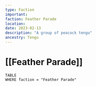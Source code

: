 ```yaml
---
type: Faction
important:
faction: Feather Parade
location: 
date: 2023-02-13
description: "A group of peacock tengu"
ancestry: Tengu
---
```

# [[Feather Parade]]

```dataview
TABLE
WHERE faction = "Feather Parade"
```
